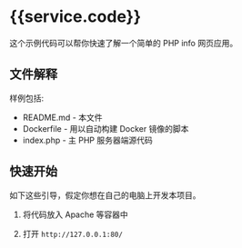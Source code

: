 # {{service.code}}

这个示例代码可以帮你快速了解一个简单的 PHP info 网页应用。

文件解释
-----------

样例包括:

* README.md - 本文件
* Dockerfile - 用以自动构建 Docker 镜像的脚本
* index.php - 主 PHP 服务器端源代码

快速开始
---------------

如下这些引导，假定你想在自己的电脑上开发本项目。

1. 将代码放入 Apache 等容器中

2. 打开 `http://127.0.0.1:80/`
